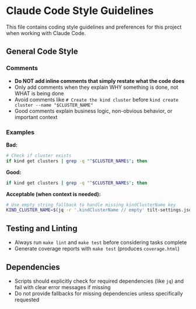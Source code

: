 # Claude Code Style Guidelines

This file contains coding style guidelines and preferences for this project when working with Claude Code.

## General Code Style

### Comments
- **Do NOT add inline comments that simply restate what the code does**
- Only add comments when they explain WHY something is done, not WHAT is being done
- Avoid comments like `# Create the kind cluster` before `kind create cluster --name "$CLUSTER_NAME"`
- Good comments explain business logic, non-obvious behavior, or important context

### Examples

**Bad:**
```bash
# Check if cluster exists
if kind get clusters | grep -q "^$CLUSTER_NAME$"; then
```

**Good:**
```bash
if kind get clusters | grep -q "^$CLUSTER_NAME$"; then
```

**Acceptable (when context is needed):**
```bash
# Use empty string fallback to handle missing kindClusterName key
KIND_CLUSTER_NAME=$(jq -r '.kindClusterName // empty' tilt-settings.json)
```

## Testing and Linting

- Always run `make lint` and `make test` before considering tasks complete
- Generate coverage reports with `make test` (produces `coverage.html`)

## Dependencies

- Scripts should explicitly check for required dependencies (like `jq`) and fail with clear error messages if missing
- Do not provide fallbacks for missing dependencies unless specifically requested